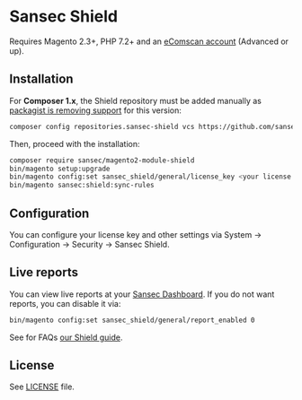 # Sansec Shield

Requires Magento 2.3+, PHP 7.2+ and an [eComscan account](https://sansec.io/pricing) (Advanced or up).

## Installation

For **Composer 1.x**, the Shield repository must be added manually as [packagist is removing support](https://blog.packagist.com/shutting-down-packagist-org-support-for-composer-1-x/) for this version:

```bash
composer config repositories.sansec-shield vcs https://github.com/sansecio/magento2-module-shield.git
```

Then, proceed with the installation:

```bash
composer require sansec/magento2-module-shield
bin/magento setup:upgrade
bin/magento config:set sansec_shield/general/license_key <your license key>
bin/magento sansec:shield:sync-rules
```

## Configuration

You can configure your license key and other settings via System -> Configuration -> Security -> Sansec Shield.

## Live reports

You can view live reports at your [Sansec Dashboard](https://dashboard.sansec.io/d/account/shield). If you do not want reports, you can disable it via:

```bash
bin/magento config:set sansec_shield/general/report_enabled 0
```

See for FAQs [our Shield guide](https://sansec.io/guides/sansec-shield).

## License

See [LICENSE](./LICENSE) file.
